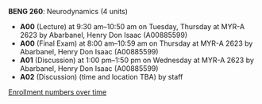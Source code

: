 **BENG 260**: Neurodynamics (4 units)

- **A00** (Lecture) at 9:30 am–10:50 am on Tuesday, Thursday at MYR-A 2623 by Abarbanel, Henry Don Isaac (A00885599)
- **A00** (Final Exam) at 8:00 am–10:59 am on Thursday at MYR-A 2623 by Abarbanel, Henry Don Isaac (A00885599)
- **A01** (Discussion) at 1:00 pm–1:50 pm on Wednesday at MYR-A 2623 by Abarbanel, Henry Don Isaac (A00885599)
- **A02** (Discussion) (time and location TBA) by staff

[Enrollment numbers over time](./BENG260.tsv)
